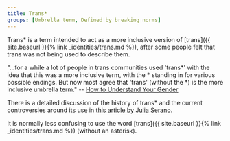 ```yaml
---
title: Trans*
groups: [Umbrella term, Defined by breaking norms]
---
```


Trans* is a term intended to act as a more inclusive version of [trans]({{ site.baseurl }}{% link _identities/trans.md %}), after some people felt that trans was not being used to describe them.

"...for a while a lot of people in trans communities used 'trans*' with the idea that this was a more inclusive term, with the * standing in for various possible endings. But now most agree that 'trans' (without the *) is the more inclusive umbrella term." -- [How to Understand Your Gender](https://books.google.co.uk/books?id=EdspDwAAQBAJ)

There is a detailed discussion of the history of trans* and the current controversies around its use in [this article by Julia Serano](http://juliaserano.blogspot.co.uk/2015/08/regarding-trans-and-transgenderism.html).

It is normally less confusing to use the word [trans]({{ site.baseurl }}{% link _identities/trans.md %}) (without an asterisk).